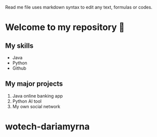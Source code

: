 Read me file uses markdown syntax to edit any text, formulas or codes.

# Welcome to my repository 🐥
## My skills
- Java
- Python
- Github

## My major projects
1. Java online banking app
2. Python AI tool
3. My own social network

# wotech-dariamyrna

